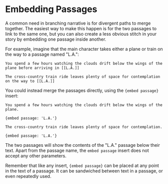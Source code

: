 # Embedding Passages

A common need in branching narrative is for divergent paths to merge together. The easiest way to make this happen is for the two passages to link to the same one, but you can also create a less obvious stitch in your story by embedding one passage inside another.

For example, imagine that the main character takes either a plane or train on the way to a passage named "L.A.":

```
You spend a few hours watching the clouds drift below the wings of the plane before arriving in [[L.A.]]
```

```
The cross-country train ride leaves plenty of space for contemplation on the way to [[L.A.]]
```

You could instead merge the passages directly, using the `{embed passage}` insert:

```
You spend a few hours watching the clouds drift below the wings of the plane.

{embed passage: 'L.A.'}
```

```
The cross-country train ride leaves plenty of space for contemplation.

{embed passage: 'L.A.'}
```

The two passages will show the contents of the "L.A." passage below their text. Apart from the passage name, the `embed passage` insert does not accept any other parameters.

Remember that like any insert, `{embed passage}` can be placed at any point in the text of a passage. It can be sandwiched between text in a passage, or even repeatedly used.